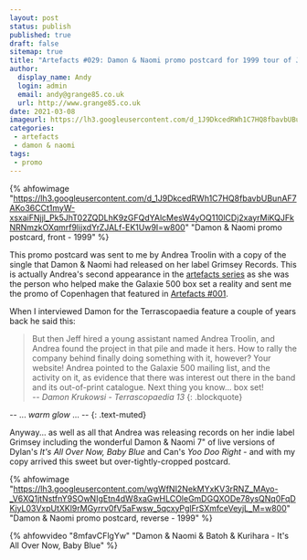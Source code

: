 ```yaml
---
layout: post
status: publish
published: true
draft: false
sitemap: true
title: "Artefacts #029: Damon & Naomi promo postcard for 1999 tour of Japan"
author:
  display_name: Andy
  login: admin
  email: andy@grange85.co.uk
  url: http://www.grange85.co.uk
date: 2021-03-08
imageurl: https://lh3.googleusercontent.com/d_1J9DkcedRWh1C7HQ8fbavbUBunAF7AKo36CCt1myW-xsxaiFNjjl_Pk5JhT02ZQDLhK9zGFQdYAlcMesW4yOQ110lCDj2xayrMiKQJFkNRNmzkOXqmrf9lijxdYrZJALf-EK1Uw9I=w2400
categories:
 - artefacts
 - damon & naomi
tags:
 - promo
---
```


{% ahfowimage "https://lh3.googleusercontent.com/d_1J9DkcedRWh1C7HQ8fbavbUBunAF7AKo36CCt1myW-xsxaiFNjjl_Pk5JhT02ZQDLhK9zGFQdYAlcMesW4yOQ110lCDj2xayrMiKQJFkNRNmzkOXqmrf9lijxdYrZJALf-EK1Uw9I=w800" "Damon & Naomi promo postcard, front - 1999" %}

This promo postcard was sent to me by Andrea Troolin with a copy of the single that Damon & Naomi had released on her label Grimsey Records. This is actually Andrea's second appearance in the [artefacts series](/category/artefacts/) as she was the person who helped make the Galaxie 500 box set a reality and sent me the promo of Copenhagen that featured in [Artefacts #001](/2019/06/07/artefacts-001-galaxie-500-advance-cd/).

<!--more-->

When I interviewed Damon for the Terrascopaedia feature a couple of years back he said this:

> But then Jeff hired a young assistant named Andrea Troolin, and Andrea found the project in that pile and made it hers. How to rally the company behind finally doing something with it, however? Your website! Andrea pointed to the Galaxie 500 mailing list, and the activity on it, as evidence that there was interest out there in the band and its out-of-print catalogue. Next thing you know... box set!  
> _-- Damon Krukowsi - Terrascopaedia 13_
{: .blockquote}

-- ... _warm glow_ ... -- 
{: .text-muted}

Anyway... as well as all that Andrea was releasing records on her indie label Grimsey including the wonderful Damon & Naomi 7" of live versions of Dylan's _It's All Over Now, Baby Blue_ and Can's _Yoo Doo Right_ - and with my copy arrived this sweet but over-tightly-cropped postcard.

{% ahfowimage "https://lh3.googleusercontent.com/wgWfNI2NekMYxKV3rRNZ_MAyo-_V6XQ1jtNstfnY9SOwNIgEtn4dW8xaGwHLCOleGmDGQXODe78ysQNq0FqDKjyL03VxpUtXKl9rMGyrrv0fV5aFwsw_5qcxyPglFrSXmfceVeyjL_M=w800" "Damon & Naomi promo postcard, reverse - 1999" %}

{% ahfowvideo "8mfavCFlgYw" "Damon & Naomi & Batoh & Kurihara - It's All Over Now, Baby Blue" %}